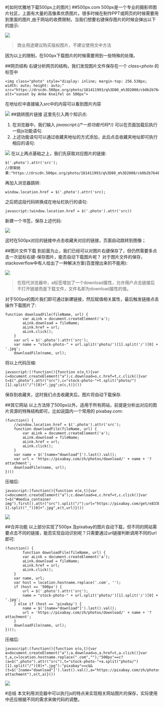 #[如何优雅地下载500px上的图片]
##500px.com
500px是一个专业的摄影师图片社区，上面有大量的高像素优质图片。很多时候在制作PPT或网页的时候需要用到里面的图片,由于网站的收费限制，当我们想要右键保存图片的时候会弹出以下的提示:

![](./_image/2016-11-06-13-56-18.jpg)
>商业用途建议购买版权图片，不建议使用文中方法

因为以上的限制，在500px下载图片的时候需要用到一些特殊的处理。

##网页结构
右键分析网页的结构，我们发现图片文件保存在一个 *class=photo* 的标签中

```
<img class="photo" style="display: inline; margin-top: 256.538px; width: auto; height: auto;" src="https://drscdn.500px.org/photo/181411993/q%3D80_m%3D2000/cb0b2b7648780a303d626a79447384b9" alt="sunset by Anke Kneifel on 500px">
```
在地址栏中直接输入src中的内容可以看到图片内容

![](./_image/2016-11-06-14-01-02.jpg)
##跳转图片链接
这里先引入两个知识点:
1. 在浏览器中，我们输入 *javascript:(/\*一些功能代码\*/)* 可以在页面加载后执行一些js功能语句.
2. 上述功能语句可以通过收藏夹地址的方式添加，此后点击收藏夹地址即可执行相应的语句:

![](./_image/2016-11-06-14-05-07.jpg)
在以上两点基础之上，我们先获取对应图片的链接:
```
$('.photo').attr('src');
//获取结果:"https://drscdn.500px.org/photo/181411993/q%3D80_m%3D2000/cb0b2b7648780a303d626a79447384b9"
```

再加入浏览器跳转:
```
window.location.href = $('.photo').attr('src);
```
之后把这段代码转换成在地址栏执行的语句:

```
javascript:(window.location.href = $('.photo').attr('src))
```
新建一个书签，保存上述代码:

![](./_image/2016-11-06-14-08-48.jpg)

这时在500px对应的链接中点击收藏夹对应的链接，页面自动跳转到图像；

##图片文件下载
到前面为止，我们已经可以对图片右键保存了，但仍然需要多点击一次鼠标右键-保存图片，能否自动下载图片呢？
对于图片文件的保存，stackoverflow中有人给出了一种解决方案(百度搜出来的不能用):

![](./_image/2016-11-06-14-13-12.jpg)
>在现代浏览器中，a标签增加了一个download属性，允许用户点击链接后不打开链接而是下载文件，文件名即为download属性的值。

对于500px的图片我们即可通过新建链接，然后赋值相关属性，最后触发链接点击操作下载图片了:
```
function downloadFile(fileName, url) {
		var aLink = document.createElement('a');
		aLink.download = fileName;
		aLink.href = url;
		aLink.click();
	}
	var url = $('.photo').attr('src');
	var name = "stock-photo-" + url.split('photo/')[1].split('/')[0] + '.jpg';
	downloadFile(name, url);
```
将以上代码压缩:
```
javascript:(!function(){function o(o,t){var c=document.createElement("a");c.download=o,c.href=t,c.click()}var t=$(".photo").attr("src"),c="stock-photo-"+t.split("photo/")[1].split("/")[0]+".jpg";o(c,t)}())
```
保存到收藏夹，这时我们点击收藏夹后，图片将自动下载保存.

##其它网站
以上方法除了500px以外，适用于所有网站，前提是分析出对应的图片资源的特殊结构即可，比如说国内一个常用的 pixabay.com:
```
(function() {
	//window.location.href = $('.photo').attr('src');
	function downloadFile(fileName, url) {
		var aLink = document.createElement('a');
		aLink.download = fileName;
		aLink.href = url;
		aLink.click();
	}
	var name = $('[name="download"]').last().val();
	var url = 'https://pixabay.com/zh/photos/download/' + name + '?attachment';
	downloadFile(name, url);
})()
```

压缩后:

```
javascript:(function(){function e(e,t){var c=document.createElement("a");c.download=e,c.href=t,c.click()}var t=$("#media_container img").first().attr("src").split("/");url="https://pixabay.com/get/e833b90b28f1033ecd1f4603ef494496e06ae3d11eb9154096f7c67b/"+t[t.length-1].split("_")[0]+".jpg",e(t,url)}())
```

![](./_image/2016-11-06-14-37-29.jpg)

##合并功能
以上部分实现了500px 及pixabay的图片自动下载，但不同的网站需要点击不同的链接，能否实现自动识别呢？只需要通过url链接判断调用不同的url即可:
```
(function() {
		function downloadFile(fileName, url) {
		var aLink = document.createElement('a');
		aLink.download = fileName;
		aLink.href = url;
		aLink.click();
	}
	var name, url;
	var host = location.hostname.replace('.com', '');
	if (host == '500px') {
		url = $('.photo').attr('src');
		name = "stock-photo-" + url.split('photo/')[1].split('/')[0] + '.jpg';
	} else if (host == 'pixabay') {
		name = $('[name="download"]').last().val();
		url = 'https://pixabay.com/zh/photos/download/' + name + '?attachment';
	}
	downloadFile(name, url);
})();
```
压缩后:
```
javascript:(function(){function o(o,t){var a=document.createElement("a");a.download=o,a.href=t,a.click()}var t,a,c=location.hostname.replace(".com","");"500px"==c?(a=$(".photo").attr("src"),t="stock-photo-"+a.split("photo/")[1].split("/")[0]+".jpg"):"pixabay"==c&&(t=$('[name="download"]').last().val(),a="https://pixabay.com/zh/photos/download/"+t+"?attachment"),o(t,a)}())
```

![](./_image/2016-11-06-14-52-36.jpg)

#总结
本文利用浏览器中可以执行js的特点来实现相关网站图片的保存，实际使用中还应根据不同的需求来做代码的调整。